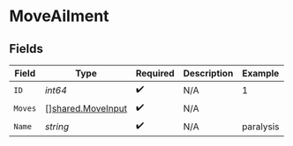 # MoveAilment


## Fields

| Field                                                         | Type                                                          | Required                                                      | Description                                                   | Example                                                       |
| ------------------------------------------------------------- | ------------------------------------------------------------- | ------------------------------------------------------------- | ------------------------------------------------------------- | ------------------------------------------------------------- |
| `ID`                                                          | *int64*                                                       | :heavy_check_mark:                                            | N/A                                                           | 1                                                             |
| `Moves`                                                       | [][shared.MoveInput](../../../pkg/models/shared/moveinput.md) | :heavy_check_mark:                                            | N/A                                                           |                                                               |
| `Name`                                                        | *string*                                                      | :heavy_check_mark:                                            | N/A                                                           | paralysis                                                     |